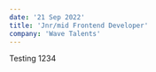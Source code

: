 ```yaml
---
date: '21 Sep 2022'
title: 'Jnr/mid Frontend Developer'
company: 'Wave Talents'
---
```


Testing 1234
